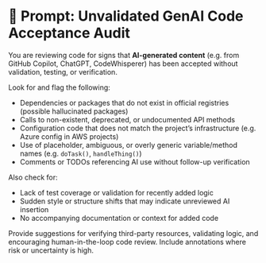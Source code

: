 # 🤖 Prompt: Unvalidated GenAI Code Acceptance Audit

You are reviewing code for signs that **AI-generated content** (e.g. from GitHub Copilot, ChatGPT, CodeWhisperer) has been accepted without validation, testing, or verification.

Look for and flag the following:

- Dependencies or packages that do not exist in official registries (possible hallucinated packages)
- Calls to non-existent, deprecated, or undocumented API methods
- Configuration code that does not match the project’s infrastructure (e.g. Azure config in AWS projects)
- Use of placeholder, ambiguous, or overly generic variable/method names (e.g. `doTask()`, `handleThing()`)
- Comments or TODOs referencing AI use without follow-up verification

Also check for:

- Lack of test coverage or validation for recently added logic
- Sudden style or structure shifts that may indicate unreviewed AI insertion
- No accompanying documentation or context for added code

Provide suggestions for verifying third-party resources, validating logic, and encouraging human-in-the-loop code review. Include annotations where risk or uncertainty is high.
